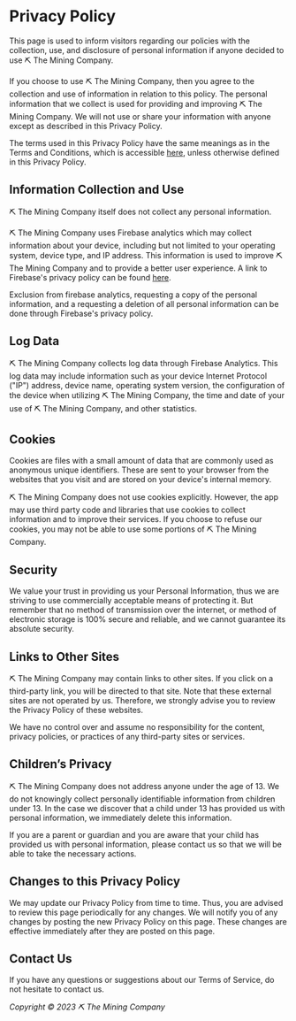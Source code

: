 # Privacy Policy

This page is used to inform visitors regarding our policies with the collection, use, and disclosure of personal information if anyone decided to use ⛏ The Mining Company.

If you choose to use ⛏ The Mining Company, then you agree to the collection and use of information in relation to this policy. The personal information that we collect is used for providing and improving ⛏ The Mining Company. We will not use or share your information with anyone except as described in this Privacy Policy.

The terms used in this Privacy Policy have the same meanings as in the Terms and Conditions, which is accessible [here](https://raw.githubusercontent.com/theminingco/.github/main/TERMS.md), unless otherwise defined in this Privacy Policy.


## Information Collection and Use

⛏ The Mining Company itself does not collect any personal information.

⛏ The Mining Company uses Firebase analytics which may collect information about your device, including but not limited to your operating system, device type, and IP address. This information is used to improve ⛏ The Mining Company and to provide a better user experience. A link to Firebase's privacy policy can be found [here](https://firebase.google.com/support/privacy/).

Exclusion from firebase analytics, requesting a copy of the personal information, and a requesting a deletion of all personal information can be done through Firebase's privacy policy.

## Log Data

⛏ The Mining Company collects log data through Firebase Analytics. This log data may include information such as your device Internet Protocol ("IP") address, device name, operating system version, the configuration of the device when utilizing ⛏ The Mining Company, the time and date of your use of ⛏ The Mining Company, and other statistics.

## Cookies

Cookies are files with a small amount of data that are commonly used as anonymous unique identifiers. These are sent to your browser from the websites that you visit and are stored on your device's internal memory.

⛏ The Mining Company does not use cookies explicitly. However, the app may use third party code and libraries that use cookies to collect information and to improve their services. If you choose to refuse our cookies, you may not be able to use some portions of ⛏ The Mining Company.

## Security

We value your trust in providing us your Personal Information, thus we are striving to use commercially acceptable means of protecting it. But remember that no method of transmission over the internet, or method of electronic storage is 100% secure and reliable, and we cannot guarantee its absolute security.

## Links to Other Sites

⛏ The Mining Company may contain links to other sites. If you click on a third-party link, you will be directed to that site. Note that these external sites are not operated by us. Therefore, we strongly advise you to review the Privacy Policy of these websites.

We have no control over and assume no responsibility for the content, privacy policies, or practices of any third-party sites or services.

## Children’s Privacy

⛏ The Mining Company does not address anyone under the age of 13. We do not knowingly collect personally identifiable information from children under 13. In the case we discover that a child under 13 has provided us with personal information, we immediately delete this information.

If you are a parent or guardian and you are aware that your child has provided us with personal information, please contact us so that we will be able to take the necessary actions.

## Changes to this Privacy Policy

We may update our Privacy Policy from time to time. Thus, you are advised to review this page periodically for any changes. We will notify you of any changes by posting the new Privacy Policy on this page. These changes are effective immediately after they are posted on this page.

## Contact Us

If you have any questions or suggestions about our Terms of Service, do not hesitate to contact us.

*Copyright © 2023 ⛏ The Mining Company*
